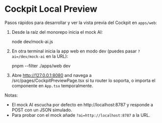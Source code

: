 Cockpit Local Preview
=====================

Pasos rápidos para desarrollar y ver la vista previa del Cockpit en `apps/web`:

1. Desde la raíz del monorepo inicia el mock AI:

   node dev/mock-ai.js

2. En otra terminal inicia la app web en modo dev (puedes pasar `?ai=/dev/mock-ai` en la URL):

   pnpm --filter ./apps/web dev

3. Abre http://127.0.0.1:8080 and navega a /src/pages/CockpitPreviewPage.tsx si tu router lo soporta, o importa el componente en `App.tsx` temporalmente.

Notas:
- El mock AI escucha por defecto en http://localhost:8787 y responde a POST con un JSON simulado.
- Para probar con el mock añade `?ai=http://localhost:8787` a la URL.
